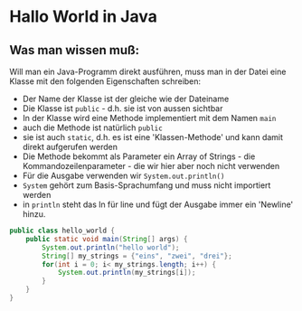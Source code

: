 # Hallo World in Java

## Was man wissen muß:

Will man ein Java-Programm direkt ausführen, muss man in der Datei eine Klasse mit den folgenden
Eigenschaften schreiben:

- Der Name der Klasse ist der gleiche wie der Dateiname
- Die Klasse ist `public` - d.h. sie ist von aussen sichtbar
- In der Klasse wird eine Methode implementiert mit dem Namen `main`
- auch die Methode ist natürlich `public`
- sie ist auch `static`, d.h. es ist eine 'Klassen-Methode' und kann damit direkt aufgerufen werden
- Die Methode bekommt als Parameter ein Array of Strings - die Kommandozeilenparameter - die wir hier aber noch nicht verwenden
- Für die Ausgabe verwenden wir `System.out.println()`
- `System` gehört zum Basis-Sprachumfang und muss nicht importiert werden
- in `println` steht das ln für line und fügt der Ausgabe immer ein 'Newline' hinzu.


```java
public class hello_world {
    public static void main(String[] args) {
        System.out.println("hello world");
        String[] my_strings = {"eins", "zwei", "drei"};
        for(int i = 0; i< my_strings.length; i++) {
            System.out.println(my_strings[i]);
        }
    }
}

```



